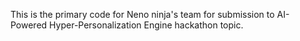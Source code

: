 This is the primary code for Neno ninja's team for submission to AI-Powered Hyper-Personalization Engine hackathon topic.
